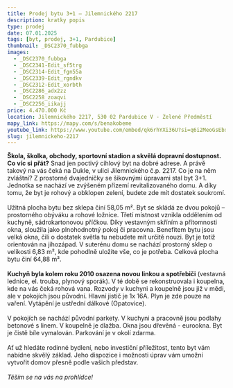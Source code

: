 ```yaml
---
title: Prodej bytu 3+1 – Jilemnického 2217
description: kratky popis
type: prodej
date: 07.01.2025
tags: [byt, prodej, 3+1, Pardubice]
thumbnail: _DSC2370_fubbga
images:
  - _DSC2370_fubbga
  - _DSC2341-Edit_sf5trg
  - _DSC2314-Edit_fgn55a
  - _DSC2339-Edit_rgndkv
  - _DSC2312-Edit_xorbth
  - _DSC2286_adx2zz
  - _DSC2258_zoaqvi
  - _DSC2256_iikajj
price: 4.470.000 Kč
location: Jilemnického 2217, 530 02 Pardubice V - Zelené Předměstí
mapy_link: https://mapy.com/s/benakobeme
youtube_link: https://www.youtube.com/embed/qk6rhYXi36U?si=q6i2MeoGsEbx1AYR
slug: jilemnickeho-2217
---
```


**Škola, školka, obchody, sportovní stadion a skvělá dopravní dostupnost. Co víc si přát?** Snad jen poctivý cihlový byt na dobré adrese. A právě takový na vás čeká na Dukle, v ulici Jilemnického č.p. 2217. Co je na něm zvláštní? Z prostorné dvajedničky se šikovnými úpravami stal byt 3+1. Jednotka se nachází ve zvýšeném přízemí revitalizovaného domu. A díky tomu, že byt je rohový a obklopen zelení, budete zde mít dostatek soukromí.  
‌  
Užitná plocha bytu bez sklepa činí 58,05 m². Byt se skládá ze dvou pokojů – prostorného obýváku a rohové ložnice. Třetí místnost vznikla oddělením od kuchyně, sádrokartonovou příčkou. Díky vestavným skříním a přítomnosti okna, sloužila jako plnohodnotný pokoj či pracovna. Benefitem bytu jsou velká okna, čili o dostatek světla tu nebudete mít určitě nouzi. Byt je totiž orientován na jihozápad. V suterénu domu se nachází prostorný sklep o velikosti 6,83 m², kde pohodlně uložíte vše, co je potřeba. Celková plocha bytu činí 64,88 m².  
‌  
**Kuchyň byla kolem roku 2010 osazena novou linkou a spotřebiči** (vestavná lednice, el. trouba, plynový sporák). V té době se rekonstruovala i koupelna, kde na vás čeká rohová vana. Rozvody v kuchyni a koupelně jsou již v mědi, ale v pokojích jsou původní. Hlavní jistič je 1x 16A. Plyn je zde pouze na vaření. Vytápění je ustřední dálkové (Opatovice).  
‌  
V pokojích se nachází původní parkety. V kuchyni a pracovně jsou podlahy betonové s linem. V koupelně je dlažba. Okna jsou dřevěná - eurookna. Byt je čistě bíle vymalován. Parkování je v okolí zdarma.  
‌  
Ať už hledáte rodinné bydlení, nebo investiční příležitost, tento byt vám nabídne skvělý základ. Jeho dispozice i možnosti úprav vám umožní vytvořit domov přesně podle vašich představ.  
‌  
_Těším se na vás na prohlídce!_
